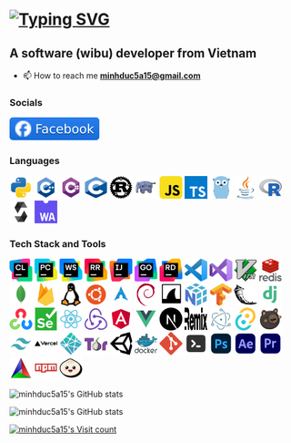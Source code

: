 # [![Typing SVG](https://readme-typing-svg.demolab.com?font=Fira+Code&pause=1000&width=435&lines=Hi+%F0%9F%91%8B%2C+I'm+Duck)](https://git.io/typing-svg)

## A software (wibu) developer from Vietnam

- 📫 How to reach me **[minhduc5a15@gmail.com](mailto:minhduc5a15@gmail.com)**

### Socials

<div>
  <a href="https://www.facebook.com/PMjnhDuck"><img target="_blank" src="https://raw.githubusercontent.com/minhduc5a15/svgrepo/main/svgs/facebook-full.svg" /></a>
</div>

### Languages

<div>
  <a><img src="https://raw.githubusercontent.com/minhduc5a15/svgrepo/main/svgs/python.svg" width="40" height="40"/></a>
  <a><img src="https://raw.githubusercontent.com/minhduc5a15/svgrepo/main/svgs/cpp.svg" width="40" height="40"/></a>
  <a><img src="https://raw.githubusercontent.com/minhduc5a15/svgrepo/main/svgs/csharp.svg" width="40" height="40"/></a>
  <a><img src="https://raw.githubusercontent.com/minhduc5a15/svgrepo/main/svgs/c-lang.svg" width="40" height="40"/></a>
  <a><img src="https://raw.githubusercontent.com/minhduc5a15/svgrepo/main/svgs/rust.svg" width="40" height="40"/></a>
  <a><img src="https://raw.githubusercontent.com/minhduc5a15/svgrepo/main/svgs/php.svg" width="40" height="40"/></a>
  <a><img src="https://raw.githubusercontent.com/minhduc5a15/svgrepo/main/svgs/javascript-rounded.svg" width="40" height="40"/></a>
  <a><img src="https://raw.githubusercontent.com/minhduc5a15/svgrepo/main/svgs/typescript.svg" width="40" height="40"/></a>
  <a><img src="https://raw.githubusercontent.com/minhduc5a15/svgrepo/main/svgs/golang.svg" width="40" height="40"/></a>
  <a><img src="https://raw.githubusercontent.com/minhduc5a15/svgrepo/main/svgs/java.svg" width="40" height="40"/></a>
  <a><img src="https://raw.githubusercontent.com/minhduc5a15/svgrepo/main/svgs/r-lang.svg" width="40" height="40"/></a>
  <a><img src="https://raw.githubusercontent.com/minhduc5a15/svgrepo/main/svgs/solidity.svg" width="40" height="40"/></a>
  <a><img src="https://raw.githubusercontent.com/minhduc5a15/svgrepo/main/svgs/webassembly.svg" width="40" height="40"/></a>
</div>

### Tech Stack and Tools

<div>
  <a href="https://www.jetbrains.com/clion" target="_blank" rel="noreferrer"><img src="https://raw.githubusercontent.com/minhduc5a15/svgrepo/main/svgs/clion.svg" width="40" height="40"/></a>
  <a href="https://www.jetbrains.com/pycharm" target="_blank" rel="noreferrer"><img src="https://raw.githubusercontent.com/minhduc5a15/svgrepo/main/svgs/pycharm.svg" width="40" height="40"/></a>
  <a href="https://www.jetbrains.com/webstorm" target="_blank" rel="noreferrer"><img src="https://raw.githubusercontent.com/minhduc5a15/svgrepo/main/svgs/webstorm.svg" width="40" height="40"/></a>
  <a href="https://www.jetbrains.com/rustrover" target="_blank" rel="noreferrer"><img src="https://raw.githubusercontent.com/minhduc5a15/svgrepo/main/svgs/rustrover.svg" width="40" height="40"/></a>
  <a href="https://www.jetbrains.com/idea" target="_blank" rel="noreferrer"><img src="https://raw.githubusercontent.com/minhduc5a15/svgrepo/main/svgs/intellij-idea.svg" width="40" height="40"/></a>
  <a href="https://www.jetbrains.com/go" target="_blank" rel="noreferrer"><img src="https://raw.githubusercontent.com/minhduc5a15/svgrepo/main/svgs/goland.svg" width="40" height="40"/></a>
  <a href="https://www.jetbrains.com/rider" target="_blank" rel="noreferrer"><img src="https://raw.githubusercontent.com/minhduc5a15/svgrepo/main/svgs/rider.svg" width="40" height="40"/></a>
  <a href="https://code.visualstudio.com/" target="_blank" rel="noreferrer"><img src="https://raw.githubusercontent.com/minhduc5a15/svgrepo/main/svgs/visual-studio-code.svg" width="40" height="40"/></a>
  <a href="https://visualstudio.microsoft.com/" target="_blank" rel="noreferrer"><img src="https://raw.githubusercontent.com/minhduc5a15/svgrepo/main/svgs/visual-studio.svg" width="40" height="40"/></a>
  <a><img src="https://raw.githubusercontent.com/minhduc5a15/svgrepo/main/svgs/vim.svg" width="40" height="40"/></a>
  <a><img src="https://raw.githubusercontent.com/minhduc5a15/svgrepo/main/svgs/redis.svg" width="40" height="40"/></a>
  <a><img src="https://raw.githubusercontent.com/minhduc5a15/svgrepo/main/svgs/mongo.svg" width="40" height="40"/></a>
  <a><img src="https://raw.githubusercontent.com/minhduc5a15/svgrepo/main/svgs/firebase.svg" width="40" height="40"/></a>
  <a><img src="https://raw.githubusercontent.com/minhduc5a15/svgrepo/main/svgs/linux.svg" width="40" height="40"/></a>
  <a><img src="https://raw.githubusercontent.com/minhduc5a15/svgrepo/main/svgs/ubuntu.svg" width="40" height="40"/></a>
  <a><img src="https://raw.githubusercontent.com/minhduc5a15/svgrepo/main/svgs/arch-linux.svg" width="40" height="40"/></a>
  <a><img src="https://raw.githubusercontent.com/minhduc5a15/svgrepo/main/svgs/debian.svg" width="40" height="40"/></a>
  <a><img src="https://raw.githubusercontent.com/minhduc5a15/svgrepo/main/svgs/wireshark.svg" width="40" height="40"/></a>
  <a><img src="https://raw.githubusercontent.com/minhduc5a15/svgrepo/main/svgs/numpy.svg" width="40" height="40"/></a>
  <a><img src="https://raw.githubusercontent.com/minhduc5a15/svgrepo/main/svgs/tensorflow.svg" width="40" height="40"/></a>
  <a><img src="https://raw.githubusercontent.com/minhduc5a15/svgrepo/main/svgs/flask.svg" width="40" height="40"/></a>
  <a><img src="https://raw.githubusercontent.com/minhduc5a15/svgrepo/main/svgs/django.svg" width="40" height="40"/></a>
  <a><img src="https://raw.githubusercontent.com/minhduc5a15/svgrepo/main/svgs/opencv.svg" width="40" height="40"/></a>
  <a><img src="https://raw.githubusercontent.com/minhduc5a15/svgrepo/main/svgs/selenium.svg" width="40" height="40"/></a>
  <a><img src="https://raw.githubusercontent.com/minhduc5a15/svgrepo/main/svgs/reactjs.svg" width="40" height="40"/></a>
  <a><img src="https://raw.githubusercontent.com/minhduc5a15/svgrepo/main/svgs/redux.svg" width="40" height="40"/></a>
  <a><img src="https://raw.githubusercontent.com/minhduc5a15/svgrepo/main/svgs/angular.svg" width="40" height="40"/></a>
  <a><img src="https://raw.githubusercontent.com/minhduc5a15/svgrepo/main/svgs/vue.svg" width="40" height="40"/></a>
  <a><img src="https://raw.githubusercontent.com/minhduc5a15/svgrepo/main/svgs/nextjs.svg" width="40" height="40"/></a>
  <a><img src="https://raw.githubusercontent.com/minhduc5a15/svgrepo/main/svgs/remixjs.svg" width="40" height="40"/></a>
  <a><img src="https://raw.githubusercontent.com/minhduc5a15/svgrepo/main/svgs/electronjs.svg" width="40" height="40"/></a>
  <a><img src="https://raw.githubusercontent.com/minhduc5a15/svgrepo/main/svgs/tauri.svg" width="40" height="40"/></a>
  <a><img src="https://raw.githubusercontent.com/minhduc5a15/svgrepo/main/svgs/zustand.svg" width="40" height="40"/></a>
  <a><img src="https://raw.githubusercontent.com/minhduc5a15/svgrepo/main/svgs/tailwind.svg" width="40" height="40"/></a>
  <a><img src="https://raw.githubusercontent.com/minhduc5a15/svgrepo/main/svgs/vercel.svg" width="40" height="40"/></a>
  <a><img src="https://raw.githubusercontent.com/minhduc5a15/svgrepo/main/svgs/netlify.svg" width="40" height="40"/></a>
  <a><img src="https://raw.githubusercontent.com/minhduc5a15/svgrepo/main/svgs/tor.svg" width="40" height="40"/></a>
  <a><img src="https://raw.githubusercontent.com/minhduc5a15/svgrepo/main/svgs/unity.svg" width="40" height="40"/></a>
  <a><img src="https://raw.githubusercontent.com/minhduc5a15/svgrepo/main/svgs/docker.svg" width="40" height="40"/></a>
  <a><img src="https://raw.githubusercontent.com/minhduc5a15/svgrepo/main/svgs/git.svg" width="40" height="40"/></a>
  <a><img src="https://raw.githubusercontent.com/minhduc5a15/svgrepo/main/svgs/terminal.svg" width="40" height="40"/></a>
  <a><img src="https://raw.githubusercontent.com/minhduc5a15/svgrepo/main/svgs/adobe-photoshop.svg" width="40" height="40"/></a>
  <a><img src="https://raw.githubusercontent.com/minhduc5a15/svgrepo/main/svgs/adobe-after-effects.svg" width="40" height="40"/></a>
  <a><img src="https://raw.githubusercontent.com/minhduc5a15/svgrepo/main/svgs/adobe-premiere.svg" width="40" height="40"/></a>
  <a><img src="https://raw.githubusercontent.com/minhduc5a15/svgrepo/main/svgs/cmake.svg" width="40" height="40"/></a>
  <a><img src="https://raw.githubusercontent.com/minhduc5a15/svgrepo/main/svgs/npm.svg" width="40" height="40"/></a>
  <a><img src="https://raw.githubusercontent.com/minhduc5a15/svgrepo/main/svgs/bun.svg" width="40" height="40"/></a>
</div>

![minhduc5a15's GitHub stats](https://github-readme-stats-52blue.vercel.app/api/top-langs/?username=minhduc5a15&repo=code&layout=compact&theme=transparent&hide_border=true&hide=css)

![minhduc5a15's GitHub stats](https://github-readme-stats.vercel.app/api?username=minhduc5a15&show_icons=true&theme=tokyonight)

[![minhduc5a15's Visit count](https://minhduc5a15-visit-count.vercel.app/api/visit)](https://minhduc5a15-visit-count.vercel.app)
